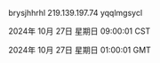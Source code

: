 brysjhhrhl 219.139.197.74 yqqlmgsycl

2024年 10月 27日 星期日 09:00:01 CST

2024年 10月 27日 星期日 01:00:01 GMT
